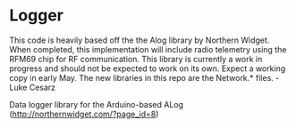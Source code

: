 Logger
======
This code is heavily based off the the Alog library by Northern Widget. When
completed, this implementation will include radio telemetry using the RFM69 chip
for RF communication. This library is currently a work in progress and should
not be expected to work on its own. Expect a working copy in early May.
The new libraries in this repo are the Network.* files.
-Luke Cesarz

Data logger library for the Arduino-based ALog (http://northernwidget.com/?page_id=8)
